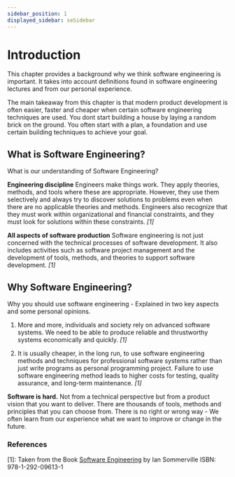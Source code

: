 ```yaml
---
sidebar_position: 1
displayed_sidebar: seSidebar
---
```


# Introduction
This chapter provides a background why we think software engineering is important. It takes into account definitions found in software engineering lectures and from our personal experience.

The main takeaway from this chapter is that modern product development is often easier, faster and cheaper when certain software engineering techniques are used. You dont start building a house by laying a random brick on the ground. You often start with a plan, a foundation and use certain building techniques to achieve your goal.

## What is Software Engineering?
What is our understanding of Software Engineering?

**Engineering discipline** 
Engineers make things work. They apply theories, methods, and tools where these are appropriate. However, they use them selectively and always try to discover solutions to problems even when there are no applicable theories and methods. Engineers also recognize that they must work within organizational and financial constraints, and they must look for solutions within these constraints. <cite>[1]</cite>

**All aspects of software production**
Software engineering is not just concerned with the technical processes of software development. It also includes activities such as software project management and the development of tools, methods, and theories to support software development. <cite>[1]</cite>

## Why Software Engineering?
Why you should use software engineering - Explained in two key aspects and some personal opinions.

1. More and more, individuals and society rely on advanced software systems. We need to be able to produce reliable and thrustworthy systems economically and quickly. <cite>[1]</cite>

2. It is usually cheaper, in the long run, to use software engineering methods and techniques for professional software systems rather than just write programs as personal programming project. Failure to use software engineering method leads to higher costs for testing, quality assurance, and long-term maintenance. <cite>[1]</cite>

**Software is hard.** Not from a technical perspective but from a product vision that you want to deliver. There are thousands of tools, methods and principles that you can choose from. There is no right or wrong way - We often learn from our experience what we want to improve or change in the future.

### References 
[1]: Taken from the Book [Software Engineering](https://software-engineering-book.com/) by Ian Sommerville ISBN: 978-1-292-09613-1